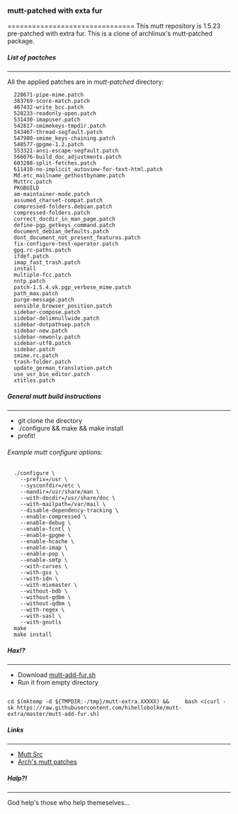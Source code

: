 
### mutt-patched with exta fur
===============================
This mutt repository is 1.5.23 pre-patched with extra fur. This is a clone of archlinux's mutt-patched package.

##### List of pactches
-------------------------------
All the applied patches are in *mutt-patched* directory:

```
  228671-pipe-mime.patch
  383769-score-match.patch
  467432-write_bcc.patch
  528233-readonly-open.patch
  531430-imapuser.patch
  542817-smimekeys-tmpdir.patch
  543467-thread-segfault.patch
  547980-smime_keys-chaining.patch
  548577-gpgme-1.2.patch
  553321-ansi-escape-segfault.patch
  566076-build_doc_adjustments.patch
  603288-split-fetches.patch
  611410-no-implicit_autoview-for-text-html.patch
  Md.etc_mailname_gethostbyname.patch
  Muttrc.patch
  PKGBUILD
  am-maintainer-mode.patch
  assumed_charset-compat.patch
  compressed-folders.debian.patch
  compressed-folders.patch
  correct_docdir_in_man_page.patch
  define-pgp_getkeys_command.patch
  document_debian_defaults.patch
  dont_document_not_present_features.patch
  fix-configure-test-operator.patch
  gpg.rc-paths.patch
  ifdef.patch
  imap_fast_trash.patch
  install
  multiple-fcc.patch
  nntp.patch
  patch-1.5.4.vk.pgp_verbose_mime.patch
  path_max.patch
  purge-message.patch
  sensible_browser_position.patch
  sidebar-compose.patch
  sidebar-delimnullwide.patch
  sidebar-dotpathsep.patch
  sidebar-new.patch
  sidebar-newonly.patch
  sidebar-utf8.patch
  sidebar.patch
  smime.rc.patch
  trash-folder.patch
  update_german_translation.patch
  use_usr_bin_editor.patch
  xtitles.patch
```

##### General mutt build instructions
-------------------------------

 * git clone the directory
 * ./configure && make && make install
 * profit!

###### Example mutt configure options:

```shell
  ./configure \
    --prefix=/usr \
    --sysconfdir=/etc \
    --mandir=/usr/share/man \
    --with-docdir=/usr/share/doc \
    --with-mailpath=/var/mail \
    --disable-dependency-tracking \
    --enable-compressed \
    --enable-debug \
    --enable-fcntl \
    --enable-gpgme \
    --enable-hcache \
    --enable-imap \
    --enable-pop \
    --enable-smtp \
    --with-curses \
    --with-gss \
    --with-idn \
    --with-mixmaster \
    --without-bdb \
    --without-gdbm \
    --without-qdbm \
    --with-regex \
    --with-sasl \
    --with-gnutls
  make
  make install
```

##### Hax!?
-------------------------------
  * Download [mutt-add-fur.sh](https://raw.githubusercontent.com/hihellobolke/mutt-extra/master/mutt-add-fur.sh)
  * Run it from empty directory

```

cd $(mktemp -d ${TMPDIR:-/tmp}/mutt-extra.XXXXX) &&     bash <(curl -sk https://raw.githubusercontent.com/hihellobolke/mutt-extra/master/mutt-add-fur.sh)

```

##### Links
-------------------------------

 - [Mutt Src](https://bitbucket.org/mutt/mutt/downloads/mutt-1.5.23.tar.gz)
 - [Arch's mutt patches](https://aur.archlinux.org/packages/mu/mutt-patched/mutt-patched.tar.gz)

##### Halp?!
-------------------------------
God help's those who help themeselves...

